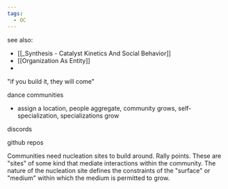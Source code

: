 ```yaml
---
tags:
  - OC
---
```

see also:
- [[_Synthesis - Catalyst Kinetics And Social Behavior]]
- [[Organization As Entity]]
- 


"if you build it, they will come"

dance communities
- assign a location, people aggregate, community grows, self-specialization, specializations grow

discords

github repos

Communities need nucleation sites to build around. Rally points. These are "sites" of some kind that mediate interactions within the community. The nature of the nucleation site defines the constraints of the "surface" or "medium" within which the medium is permitted to grow. 